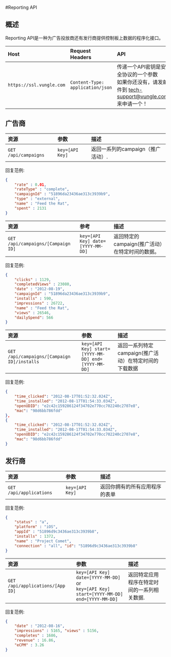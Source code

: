 #Reporting API
## 概述

Reporting API是一种为广告投放商还有发行商提供控制板上数据的程序化接口。

|Host           |Request Headers        |API            |
| :-----------  | :-------------------  |:-----------   |
|`https://ssl.vungle.com`         |`Content-Type: application/json`         |传递一个API密钥是安全协议的一个参数<br> 如果你还没有，请发邮件到 <a href="mailto:tech-support@vungle.com?Subject=API%20Key%20Request" target="_top">tech-support@vungle.com</a> 来申请一个！|

## 广告商

|资源       |参数             |描述    |
| :-----------  | :-------------------  |:-----------   |
|`GET /api/campaigns`         |`key=[API Key]`         | 返回一系列的campaign（推广活动）. |
回复范例:

```JSON
{   
    "rate" : 0.01,
    "rateType" : "complete",
    "campaignId" : "51896da23436ae313c3939b9",
    "type" : "external",
    "name" : "Feed the Rat",
    "spent" : 2131
}
```

|资源       |参考             |描述    |
| :-----------  | :-------------------  |:-----------   |
|`GET /api/campaigns/[Campaign ID]`         |`key=[API Key] date=[YYYY-MM-DD]`         | 返回特定的campaign(推广活动）在特定时间的数据。|
回复范例:

```JSON
{
    "clicks" : 1129,
    "completedViews" : 23080,
    "date" : "2012-08-19",
    "campaignId" : "51896da23436ae313c3939b9",
    "installs" : 590,
    "impressions" : 26722,
    "name" : "Feed the Rat",
    "views" : 26546,
    "dailySpend": 566
}
```

|资源       |参数             |描述    |
| :-----------  | :-------------------  |:-----------   |
|`GET /api/campaigns/[Campaign ID]/installs`         |`key=[API Key] start=[YYYY-MM-DD] end=[YYYY-MM-DD]`         | 返回一系列特定campaign(推广活动）在特定时间的下载数据|
回复范例: 

```JSON
{
    "time_clicked": "2012-08-17T01:52:32.024Z",
    "time_installed": "2012-08-17T01:54:33.034Z",
    "openUDID": "e2c42c159286124f34702e770cc702240c2707e8",
    "mac": "98d6bb786fdd"
},
{
    "time_clicked": "2012-08-17T01:52:32.024Z",
    "time_installed": "2012-08-17T01:54:33.034Z",
    "openUDID": "e2c42c159286124f34702e770cc702240c2707e8",
    "mac": "98d6bb786fdd"
}
```

## 发行商

|资源       |参数             |描述    |
| :-----------  | :-------------------  |:-----------   |
|`GET /api/applications`         |`key=[API Key]`         | 返回你拥有的所有应用程序的表单|
回复范例: 

```JSON
{
    "status" : "a",
    "platform" : "iOS",
    "appId" : "51896d9c3436ae313c3939b8",
    "installs" : 1372,
    "name" : "Project Comet",
    "connection" : "all", "id": "51896d9c3436ae313c3939b8"
}
```

|资源       |参数             |描述    |
| :-----------  | :-------------------  |:-----------   |
|`GET /api/applications/[App ID]`         |`key=[API Key] date=[YYYY-MM-DD]` <br> or <br> `key=[API Key] start=[YYYY-MM-DD] end=[YYYY-MM-DD]` | 返回特定应用程序在特定时间的一系列相关数据.|
回复范例: 

```JSON
{
    "date" : "2012-08-16",
    "impressions" : 5165, "views" : 5156,
    "completes" : 1686,
    "revenue" : 16.86,
    "eCPM" : 3.26
}
```